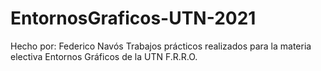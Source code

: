 # EntornosGraficos-UTN-2021
Hecho por: Federico Navós
Trabajos prácticos realizados para la materia electiva Entornos Gráficos de la UTN F.R.R.O.
